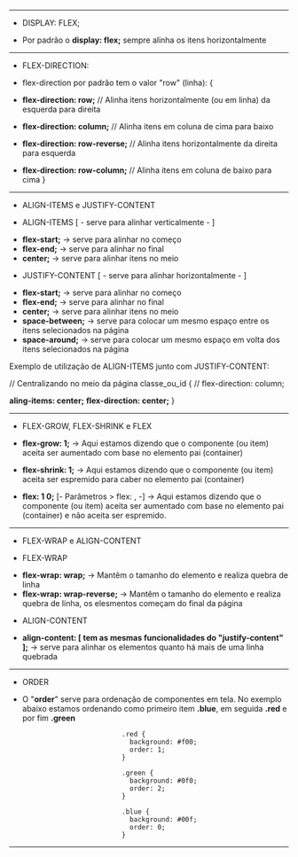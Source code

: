 --------------------------------------------------

* DISPLAY: FLEX; 

- Por padrão o **display: flex;** sempre alinha os itens horizontalmente

--------------------------------------------------

* FLEX-DIRECTION: 

- flex-direction por padrão tem o valor "row" (linha):
{
 -  **flex-direction: row;** // Alinha itens horizontalmente (ou em linha) da esquerda para direita
 
 - **flex-direction: column;** // Alinha itens em coluna de cima para baixo

 - **flex-direction: row-reverse;** // Alinha itens horizontalmente da direita para esquerda

 - **flex-direction: row-column;** // Alinha itens em coluna de baixo para cima
}

--------------------------------------------------

* ALIGN-ITEMS e JUSTIFY-CONTENT

* ALIGN-ITEMS [ - serve para alinhar verticalmente - ]
 - **flex-start;** -> serve para alinhar no começo 
 - **flex-end;** -> serve para alinhar no final
 - **center;** -> serve para alinhar itens no meio

* JUSTIFY-CONTENT [ - serve para alinhar horizontalmente - ]
 - **flex-start;** -> serve para alinhar no começo
 - **flex-end;** -> serve para alinhar no final
 - **center;** -> serve para alinhar itens no meio
 - **space-between;** -> serve para colocar um mesmo espaço entre os itens selecionados na página
 - **space-around;** -> serve para colocar um mesmo espaço em volta dos itens selecionados na página

Exemplo de utilização de ALIGN-ITEMS junto com JUSTIFY-CONTENT:

// Centralizando no meio da página
classe_ou_id {
  // flex-direction: column;

  **aling-items: center;**
  **flex-direction: center;**
}

--------------------------------------------------

* FLEX-GROW, FLEX-SHRINK e FLEX

 - **flex-grow: 1;** -> Aqui estamos dizendo que o componente (ou item) aceita ser aumentado com base no elemento pai (container)

 - **flex-shrink: 1;** -> Aqui estamos dizendo que o componente (ou item) aceita ser espremido para caber no elemento pai (container)

 - **flex: 1 0;** [- Parâmetros > flex: <flex-grow>, <flex-shrink> -] -> Aqui estamos dizendo que o componente (ou item) aceita ser aumentado com base no elemento pai (container) e não aceita ser espremido.

--------------------------------------------------

* FLEX-WRAP e ALIGN-CONTENT


* FLEX-WRAP

 - **flex-wrap: wrap;** -> Mantêm o tamanho do elemento e realiza quebra de linha
 - **flex-wrap: wrap-reverse;** -> Mantêm o tamanho do elemento e realiza quebra de linha, os elesmentos começam do final da página

* ALIGN-CONTENT

 - **align-content: [ tem as mesmas funcionalidades do "justify-content" ];** -> serve para alinhar os elementos quanto há mais de uma linha quebrada

 --------------------------------------------------

 * ORDER

 - O "**order**" serve para ordenação de componentes em tela. No exemplo abaixo estamos ordenando como primeiro item **.blue**, em seguida **.red** e por fim **.green**

                                .red {
                                  background: #f00;
                                  order: 1;
                                }

                                .green {
                                  background: #0f0;
                                  order: 2;
                                }

                                .blue {
                                  background: #00f;
                                  order: 0;
                                }

--------------------------------------------------